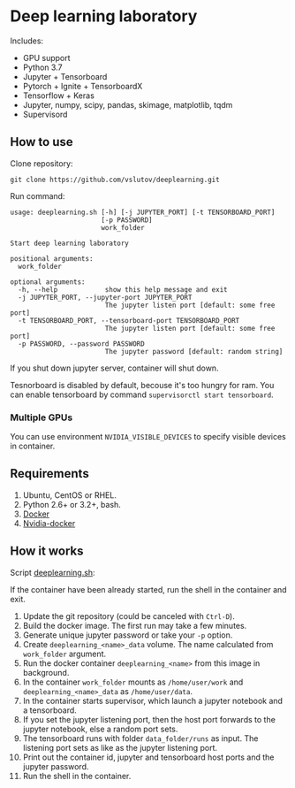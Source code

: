 # Deep learning laboratory

Includes:

- GPU support
- Python 3.7
- Jupyter + Tensorboard
- Pytorch + Ignite + TensorboardX
- Tensorflow + Keras
- Jupyter, numpy, scipy, pandas, skimage, matplotlib, tqdm
- Supervisord

## How to use

Clone repository:
```
git clone https://github.com/vslutov/deeplearning.git
```

Run command:

```
usage: deeplearning.sh [-h] [-j JUPYTER_PORT] [-t TENSORBOARD_PORT]
                       [-p PASSWORD]
                       work_folder

Start deep learning laboratory

positional arguments:
  work_folder

optional arguments:
  -h, --help            show this help message and exit
  -j JUPYTER_PORT, --jupyter-port JUPYTER_PORT
                        The jupyter listen port [default: some free port]
  -t TENSORBOARD_PORT, --tensorboard-port TENSORBOARD_PORT
                        The jupyter listen port [default: some free port]
  -p PASSWORD, --password PASSWORD
                        The jupyter password [default: random string]
```

If you shut down jupyter server, container will shut down.

Tesnorboard is disabled by default, becouse it's too hungry for ram.
You can enable tensorboard by command `supervisorctl start tensorboard`.

### Multiple GPUs

You can use environment `NVIDIA_VISIBLE_DEVICES` to specify visible devices in container.

## Requirements

1. Ubuntu, CentOS or RHEL.
1. Python 2.6+ or 3.2+, bash.
1. [Docker](https://docs.docker.com/install/#supported-platforms)
1. [Nvidia-docker](https://github.com/NVIDIA/nvidia-docker)

## How it works

Script [deeplearning.sh](deeplearning.sh):

If the container have been already started, run the shell in the container and exit.

1. Update the git repository (could be canceled with `Ctrl-D`).
1. Build the docker image. The first run may take a few minutes.
1. Generate unique jupyter password or take your `-p` option.
1. Create `deeplearning_<name>_data` volume. The name calculated from `work_folder` argument.
1. Run the docker container `deeplearning_<name>` from this image in background.
1. In the container `work_folder` mounts as `/home/user/work` and `deeplearning_<name>_data` as `/home/user/data`.
1. In the container starts supervisor, which launch a jupyter notebook and a tensorboard.
1. If you set the jupyter listening port, then the host port forwards to the jupyter notebook, else a random port sets.
1. The tensorboard runs with folder `data_folder/runs` as input. The listening port sets as like as the jupyter listening port.
1. Print out the container id, jupyter and tensorboard host ports and the jupyter password.
1. Run the shell in the container.

